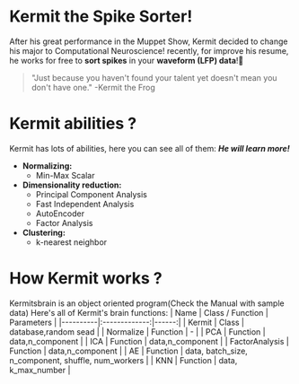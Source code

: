 # Kermit the Spike Sorter!
After his great performance in the Muppet Show, Kermit decided to change his major to Computational Neuroscience!
recently, for improve his resume, he works for free to **sort spikes** in your **waveform (LFP) data**!:green_heart:

> "Just because you haven't found your talent yet doesn't mean you don't have one."
> -Kermit the Frog
# Kermit abilities ?
Kermit has lots of abilities, here you can see all of them:
***He will learn more!***
* **Normalizing:**
  *  Min-Max Scalar
* **Dimensionality reduction:**
  *  Principal Component Analysis
  *  Fast Independent Analysis
  *  AutoEncoder
  *  Factor Analysis 
* **Clustering:**
  * k-nearest neighbor
# How Kermit works ?
Kermitsbrain is an object oriented program(Check the Manual with sample data)
Here's all of Kermit's brain functions:
|   Name |      Class / Function      |  Parameters  |
|----------|:-------------:|------:|
| Kermit |  Class | database,random sead |
| Normalize |    Function   |   -   |
| PCA | Function |    data,n_component    |
| ICA | Function |    data,n_component    |
| FactorAnalysis | Function |    data,n_component    |
| AE | Function |    data, batch_size, n_component, shuffle, num_workers     |
| KNN | Function |    data, k_max_number     |






